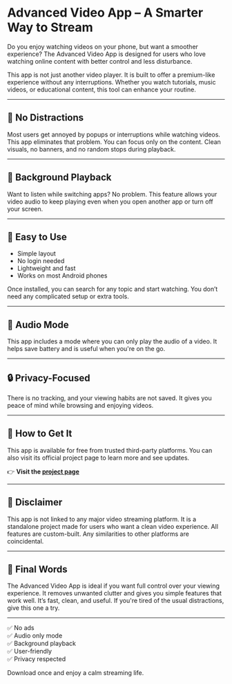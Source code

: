 # Advanced Video App – A Smarter Way to Stream

Do you enjoy watching videos on your phone, but want a smoother experience? The Advanced Video App is designed for users who love watching online content with better control and less disturbance.

This app is not just another video player. It is built to offer a premium-like experience without any interruptions. Whether you watch tutorials, music videos, or educational content, this tool can enhance your routine.

---

## 🚫 No Distractions

Most users get annoyed by popups or interruptions while watching videos. This app eliminates that problem. You can focus only on the content. Clean visuals, no banners, and no random stops during playback.

---

## 🔁 Background Playback

Want to listen while switching apps? No problem. This feature allows your video audio to keep playing even when you open another app or turn off your screen.

---

## 📱 Easy to Use

- Simple layout  
- No login needed  
- Lightweight and fast  
- Works on most Android phones  

Once installed, you can search for any topic and start watching. You don’t need any complicated setup or extra tools.

---

## 🎵 Audio Mode

This app includes a mode where you can only play the audio of a video. It helps save battery and is useful when you're on the go.

---

## 🔒 Privacy-Focused

There is no tracking, and your viewing habits are not saved. It gives you peace of mind while browsing and enjoying videos.

---

## 📲 How to Get It

This app is available for free from trusted third-party platforms. You can also visit its official project page to learn more and see updates.

👉 **Visit the [project page](https://jobkarofree.org/ad-free-streaming/)**

---

## 📌 Disclaimer

This app is not linked to any major video streaming platform. It is a standalone project made for users who want a clean video experience. All features are custom-built. Any similarities to other platforms are coincidental.

---

## 🚀 Final Words

The Advanced Video App is ideal if you want full control over your viewing experience. It removes unwanted clutter and gives you simple features that work well. It’s fast, clean, and useful. If you're tired of the usual distractions, give this one a try.

---

✅ No ads  
✅ Audio only mode  
✅ Background playback  
✅ User-friendly  
✅ Privacy respected  

Download once and enjoy a calm streaming life.
